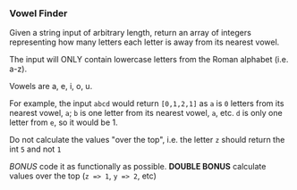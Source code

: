 ### Vowel Finder

Given a string input of arbitrary length, return an array of integers representing how many letters each letter is away from its nearest vowel. 

The input will ONLY contain lowercase letters from the Roman alphabet (i.e. a-z). 

Vowels are a, e, i, o, u. 

For example, the input `abcd` would return `[0,1,2,1]` as `a` is `0` letters from its nearest vowel, `a`; `b` is one letter from its nearest vowel, `a`, etc. `d` is only one letter from `e`, so it would be 1. 

Do not calculate the values "over the top", i.e. the letter `z` should return the int `5` and not `1`

*BONUS* code it as functionally as possible. 
**DOUBLE BONUS** calculate values over the top (`z => 1`, `y => 2`, etc)